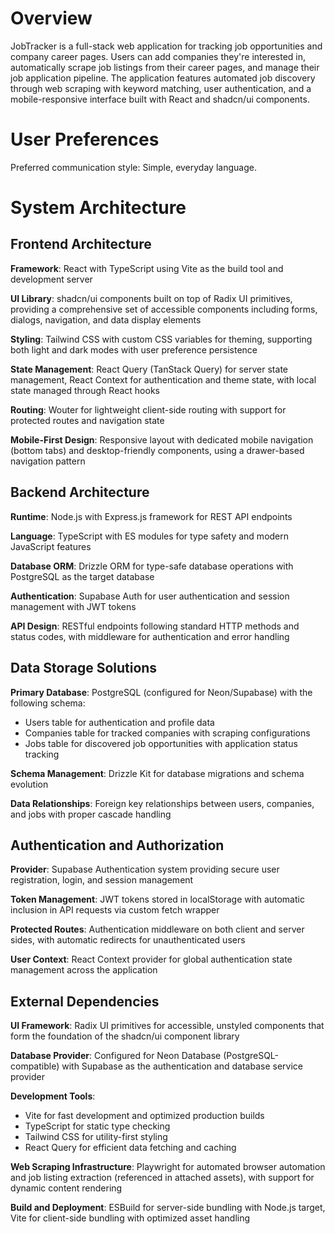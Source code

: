 # Overview

JobTracker is a full-stack web application for tracking job opportunities and company career pages. Users can add companies they're interested in, automatically scrape job listings from their career pages, and manage their job application pipeline. The application features automated job discovery through web scraping with keyword matching, user authentication, and a mobile-responsive interface built with React and shadcn/ui components.

# User Preferences

Preferred communication style: Simple, everyday language.

# System Architecture

## Frontend Architecture

**Framework**: React with TypeScript using Vite as the build tool and development server

**UI Library**: shadcn/ui components built on top of Radix UI primitives, providing a comprehensive set of accessible components including forms, dialogs, navigation, and data display elements

**Styling**: Tailwind CSS with custom CSS variables for theming, supporting both light and dark modes with user preference persistence

**State Management**: React Query (TanStack Query) for server state management, React Context for authentication and theme state, with local state managed through React hooks

**Routing**: Wouter for lightweight client-side routing with support for protected routes and navigation state

**Mobile-First Design**: Responsive layout with dedicated mobile navigation (bottom tabs) and desktop-friendly components, using a drawer-based navigation pattern

## Backend Architecture

**Runtime**: Node.js with Express.js framework for REST API endpoints

**Language**: TypeScript with ES modules for type safety and modern JavaScript features

**Database ORM**: Drizzle ORM for type-safe database operations with PostgreSQL as the target database

**Authentication**: Supabase Auth for user authentication and session management with JWT tokens

**API Design**: RESTful endpoints following standard HTTP methods and status codes, with middleware for authentication and error handling

## Data Storage Solutions

**Primary Database**: PostgreSQL (configured for Neon/Supabase) with the following schema:
- Users table for authentication and profile data
- Companies table for tracked companies with scraping configurations
- Jobs table for discovered job opportunities with application status tracking

**Schema Management**: Drizzle Kit for database migrations and schema evolution

**Data Relationships**: Foreign key relationships between users, companies, and jobs with proper cascade handling

## Authentication and Authorization

**Provider**: Supabase Authentication system providing secure user registration, login, and session management

**Token Management**: JWT tokens stored in localStorage with automatic inclusion in API requests via custom fetch wrapper

**Protected Routes**: Authentication middleware on both client and server sides, with automatic redirects for unauthenticated users

**User Context**: React Context provider for global authentication state management across the application

## External Dependencies

**UI Framework**: Radix UI primitives for accessible, unstyled components that form the foundation of the shadcn/ui component library

**Database Provider**: Configured for Neon Database (PostgreSQL-compatible) with Supabase as the authentication and database service provider

**Development Tools**: 
- Vite for fast development and optimized production builds
- TypeScript for static type checking
- Tailwind CSS for utility-first styling
- React Query for efficient data fetching and caching

**Web Scraping Infrastructure**: Playwright for automated browser automation and job listing extraction (referenced in attached assets), with support for dynamic content rendering

**Build and Deployment**: ESBuild for server-side bundling with Node.js target, Vite for client-side bundling with optimized asset handling